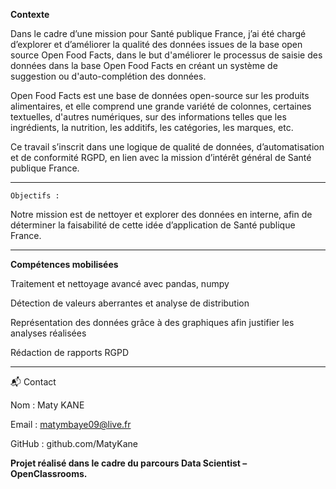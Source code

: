 **Contexte**

Dans le cadre d’une mission pour Santé publique France, j’ai été chargé d’explorer et d’améliorer la qualité des données issues de la base open source Open Food Facts, dans le but d'améliorer le processus de saisie des données dans la base Open Food Facts en créant un système de suggestion ou d'auto-complétion des données.

Open Food Facts est une base de données open-source sur les produits alimentaires, et elle comprend une grande variété de colonnes, certaines textuelles, d'autres numériques, sur des informations telles que les ingrédients, la nutrition, les additifs, les catégories, les marques, etc.

Ce travail s’inscrit dans une logique de qualité de données, d’automatisation et de conformité RGPD, en lien avec la mission d’intérêt général de Santé publique France.

***

`Objectifs :`

Notre mission est de nettoyer et explorer des données en interne, afin de déterminer la faisabilité de cette idée d’application de Santé publique France.

***

**Compétences mobilisées**

Traitement et nettoyage avancé avec pandas, numpy

Détection de valeurs aberrantes et analyse de distribution

Représentation des données grâce à des graphiques afin justifier les analyses réalisées

Rédaction de rapports RGPD

***

📬 Contact

Nom : Maty KANE

Email : matymbaye09@live.fr

GitHub : github.com/MatyKane

**Projet réalisé dans le cadre du parcours Data Scientist – OpenClassrooms.**